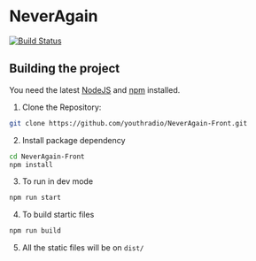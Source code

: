 # NeverAgain
[![Build Status](https://travis-ci.org/youthradio/NeverAgain-Front.svg?branch=webpack)](https://travis-ci.org/youthradio/NeverAgain-Front)

## Building the project

You need the latest [NodeJS](https://nodejs.org/en/download/package-manager/#macos) and [npm](https://nodejs.org/en/download/package-manager/#macos) installed.

1. Clone the Repository:

 ```zsh
 git clone https://github.com/youthradio/NeverAgain-Front.git
 ```
 
2. Install package dependency

 ```zsh
 cd NeverAgain-Front
 npm install
 ```
3. To run in dev mode 
 
 ```zsh
 npm run start
 ```
4. To build startic files
 
 ```zsh
 npm run build
 ```

5. All the static files will be on `dist/`
